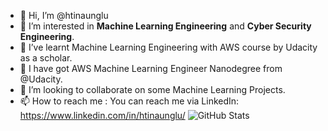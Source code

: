 - 👋 Hi, I’m @htinaunglu
- 👀 I’m interested in **Machine Learning Engineering** and **Cyber Security Engineering**.
- 🌱 I’ve learnt Machine Learning Engineering with AWS course by Udacity as a scholar.
- 🌲 I have got AWS Machine Learning Engineer Nanodegree from @Udacity. 
- 💞️ I’m looking to collaborate on some Machine Learning Projects.
- 📫 How to reach me : You can reach me via LinkedIn: https://www.linkedin.com/in/htinaunglu/
![GitHub Stats](https://github-readme-stats.vercel.app/api?username=htinaunglu&include_all_commits=true&count_private=true&theme=tokyonight&show_icons=true&border_radius=30&hide=contribs&title_color=ed792a&icon_color=ed792a&border_color=000000&line_height=32)

<!---
htinaunglu/htinaunglu is a ✨ special ✨ repository because its `README.md` (this file) appears on your GitHub profile.
You can click the Preview link to take a look at your changes.
--->
